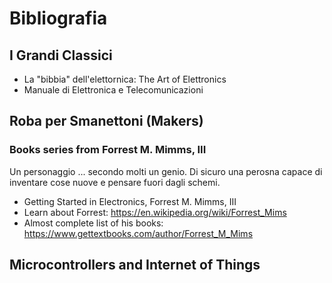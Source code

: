 # Bibliografia

## I Grandi Classici

- La "bibbia" dell'elettornica: The Art of Elettronics
- Manuale di Elettronica e Telecomunicazioni 

## Roba per Smanettoni (Makers)

### Books series from Forrest M. Mimms, III

Un personaggio ... secondo molti un genio. Di sicuro una perosna capace di inventare cose nuove e pensare fuori dagli schemi.

- Getting Started in Electronics, Forrest M. Mimms, III
- Learn about Forrest: https://en.wikipedia.org/wiki/Forrest_Mims
- Almost complete list of his books: https://www.gettextbooks.com/author/Forrest_M_Mims 

## Microcontrollers and Internet of Things
